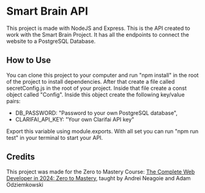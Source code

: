 # Smart Brain API

This project is made with NodeJS and Express. This is the API created to work with the Smart Brain Project. It has all the endpoints to connect the website to a PostgreSQL Database.

## How to Use

You can clone this project to your computer and run "npm install" in the root of the project to install dependencies. After that create a file called secretConfig.js in the root of your project. Inside that file create a const object called "Config". Inside this object create the following key/value pairs:

- DB_PASSWORD: "Password to your own PostgreSQL database",
- CLARIFAI_API_KEY: "Your own Clarifai API key"

Export this variable using module.exports. With all set you can run "npm run test" in your terminal to start your API.

## Credits

This project was made for the Zero to Mastery Course: [The Complete Web Developer in 2024: Zero to Mastery](https://zerotomastery.io/courses/coding-bootcamp/), taught by Andrei Neagoie and Adam Odziemkowski
